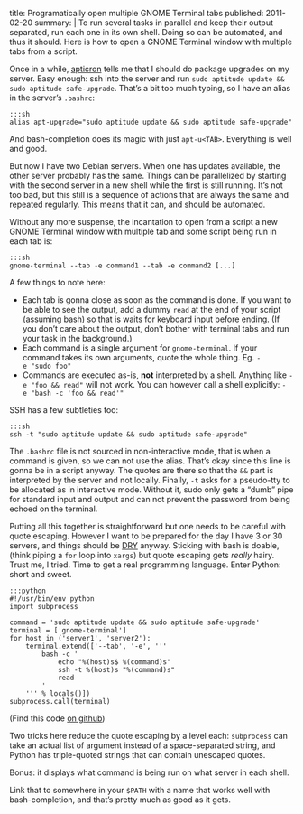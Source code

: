 title: Programatically open multiple GNOME Terminal tabs
published: 2011-02-20
summary: |
    To run several tasks in parallel and keep their output separated, run each
    one in its own shell. Doing so can be automated, and thus it should.
    Here is how to open a GNOME Terminal window with multiple tabs from a script.

Once in a while, [apticron](https://debian-administration.org/article/491)
tells me that I should do package upgrades on my server. Easy enough:
ssh into the server and run `sudo aptitude update && sudo aptitude safe-upgrade`.
That’s a bit too much typing, so I have an alias in the server’s `.bashrc`:

    :::sh
    alias apt-upgrade="sudo aptitude update && sudo aptitude safe-upgrade"

And bash-completion does its magic with just `apt-u<TAB>`.
Everything is well and good.

But now I have two Debian servers. When one has updates available, the other
server probably has the same. Things can be parallelized by starting with the
second server in a new shell while the first is still running. It’s not
too bad, but this still is a sequence of actions that are always the same
and repeated regularly. This means that it can, and should be automated.

Without any more suspense, the incantation to open from a script a new
GNOME Terminal window with multiple tab and some script being run in each tab
is:

    :::sh
    gnome-terminal --tab -e command1 --tab -e command2 [...]

A few things to note here:

 * Each tab is gonna close as soon as the command is done. If you want to be
   able to see the output, add a dummy `read` at the end of your script
   (assuming bash) so that is waits for keyboard input before ending.
   (If you don’t care about the output, don’t bother with terminal tabs and run
   your task in the background.)
 * Each command is a single argument for `gnome-terminal`. If your command
   takes its own arguments, quote the whole thing. Eg. `-e "sudo foo"`
 * Commands are executed as-is, **not** interpreted by a shell. Anything like
   `-e "foo && read"` will not work. You can however call a shell explicitly:
   `-e "bash -c 'foo && read'"`

SSH has a few subtleties too:

    :::sh
    ssh -t "sudo aptitude update && sudo aptitude safe-upgrade"

The `.bashrc` file is not sourced in non-interactive mode, that is when a
command is given, so we can not use the alias. That’s okay since this line
is gonna be in a script anyway. The quotes are there so that the `&&` part
is interpreted by the server and not locally. Finally, `-t` asks for a
pseudo-tty to be allocated as in interactive mode. Without it, sudo only
gets a “dumb” pipe for standard input and output and can not prevent the
password from being echoed on the terminal.

Putting all this together is straightforward but one needs to be careful with
quote escaping. However I want to be prepared for the day I have 3 or 30
servers, and things should be
[DRY](https://en.wikipedia.org/wiki/Don%27t_repeat_yourself) anyway.
Sticking with bash is doable, (think piping a `for` loop into `xargs`)
but quote escaping gets *really* hairy. Trust me, I tried. Time to get a real
programming language. Enter Python: short and sweet.

    :::python
    #!/usr/bin/env python
    import subprocess

    command = 'sudo aptitude update && sudo aptitude safe-upgrade'
    terminal = ['gnome-terminal']
    for host in ('server1', 'server2'):
        terminal.extend(['--tab', '-e', '''
            bash -c '
                echo "%(host)s$ %(command)s"
                ssh -t %(host)s "%(command)s"
                read
            '
        ''' % locals()])
    subprocess.call(terminal)

(Find this code [on github](https://github.com/SimonSapin/snippets/blob/master/gnome_terminal_tabs.py))

Two tricks here reduce the quote escaping by a level each: `subprocess` can
take an actual list of argument instead of a space-separated string, and Python
has triple-quoted strings that can contain unescaped quotes.

Bonus: it displays what command is being run on what server in each shell.

Link that to somewhere in your `$PATH` with a name that works well with 
bash-completion, and that’s pretty much as good as it gets.
